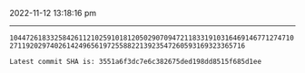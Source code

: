 2022-11-12 13:18:16 pm

---

`10447261833258426112102591018120502907094721183319103164691467712747102711920297402614249656197255882213923547260593169323365716`

`Latest commit SHA is: 3551a6f3dc7e6c382675ded198dd8515f685d1ee `
